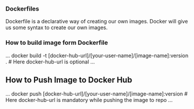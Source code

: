 ### Dockerfiles
Dockerfile is a declarative way of creating our own images. Docker will give us some syntax to create our own images.
### How to build image form Dockerfile
...
docker build -t [docker-hub-url]/[your-user-name]/[image-name]:version .  # Here docker-hub-url is optional
...
## How to Push Image to Docker Hub
...
docker push [docker-hub-url]/[your-user-name]/[image-name]:version  # Here docker-hub-url is mandatory while pushing the image to repo 
...
